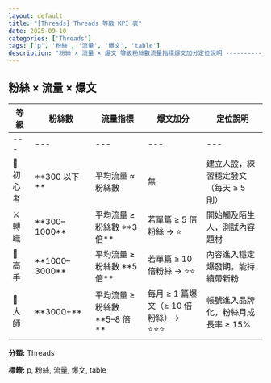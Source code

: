 ```yaml
---
layout: default
title: "[Threads] Threads 等級 KPI 表"
date: 2025-09-10
categories: ['Threads']
tags: ['p', '粉絲', '流量', '爆文', 'table']
description: "粉絲 × 流量 × 爆文 等級粉絲數流量指標爆文加分定位說明 --------------- 🐣 初心者**300 以下**平均流量 ≈ 粉絲數無建立人設，練習穩定發文（每天 ≥ 5 則） ⚔️ 轉職..."
---
```


<div class="card-section-1">
<h2>粉絲 × 流量 × 爆文</h2>
<table class="table-card">
<thead>
<tr><th>等級</th><th>粉絲數</th><th>流量指標</th><th>爆文加分</th><th>定位說明</th></tr>
</thead>
<tbody>
<tr><td>---</td><td>---</td><td>---</td><td>---</td><td>---</td></tr>
<tr><td>🐣 初心者</td><td>**300 以下**</td><td>平均流量 ≈ 粉絲數</td><td>無</td><td>建立人設，練習穩定發文（每天 ≥ 5 則）</td></tr>
<tr><td>⚔️ 轉職</td><td>**300–1000**</td><td>平均流量 ≥ 粉絲數 **3 倍**</td><td>若單篇 ≥ 5 倍粉絲 → ⭐</td><td>開始觸及陌生人，測試內容題材</td></tr>
<tr><td>🏹 高手</td><td>**1000–3000**</td><td>平均流量 ≥ 粉絲數 **5 倍**</td><td>若單篇 ≥ 10 倍粉絲 → ⭐⭐</td><td>內容進入穩定爆發期，能持續帶新粉</td></tr>
<tr><td>👑 大師</td><td>**3000+**</td><td>平均流量 ≥ 粉絲數 **5–8 倍**</td><td>每月 ≥ 1 篇爆文（≥ 10 倍粉絲）→ ⭐⭐⭐</td><td>帳號進入品牌化，粉絲月成長率 ≥ 15%</td></tr>
</tbody>
</table>

<p><strong>分類:</strong> Threads</p>
<p><strong>標籤:</strong> p, 粉絲, 流量, 爆文, table</p>
</div>
